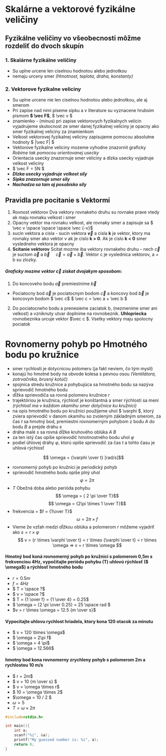 # Skalárne a vektorové fyzikálne veličiny

## Fyzikálne veličiny vo všeobecnosti môžme rozdeliť do dvoch skupín

### 1. Skalárne fyzikálne veličiny

- Su uplne urcene len ciselnou hodnotou alebo jednotkou
- nemaju urceny smer _(Hmotnost, teplota, draha, konstanty)_

### 2. Vektorove fyzikalne veliciny

- Su uplne urcene nie len ciselnou hodnotou alebo jednotkou, ale aj smerom
- Pri zapise nad nimi piseme sipku a v literature su vyznacene hrubsim pismom **$ \vec F$**, $ \vec v $
- znamienko - (minus) pri zapise vektorovych fyzikalnych velicin vyjadrujeme skutocnost ze smer danej fyzikalnej veliciny je opacny ako smer fyzikalnej veliciny za znamienkom
- Velkost vektorovej fyzikalnej veliciny zapisujeme pomocou absolutne hodnoty $ |\vec F| $
- Vektorove fyzikalne veliciny mozeme vyhodne znazornit graficky _Robime tak pomocou orientovanej usecky_
- Orientacia usecky znazornuje smer veliciny a dlzka usecky vyjadruje velkost veliciny
- $ \vec F = 5N $
- **_Dlzka usecky vyjadruje velkost sily_**
- **_Sipka znazornuje smer sily_**
- **_Nachadza sa tam aj posobisko sily_**

## Pravidla pre pocitanie s Vektormi

1. Rovnost vektorov Dva vektory rovnakeho druhu su rovnake prave vtedy ak maju rovnaku velkost i smer
2. Opacny vektor ma rovnaku velkost, ale rovnaky smer a zapisuje sa $ \vec v \space \space \space \vec {-v}$
3. sucin vektora a cisla - sucin vektora **$\vec v$** a cisla **k** je vektor, ktory ma rovnaky smer ako vektor v ak je cislo **k > 0**. Ak je cislo **k < 0** smer vysledneho vektora je opacny
4. **Scitanie vektorov** Scitat mozme iba vektory rovnakeho druhu - nech $\vec c$ je suctom $\vec a$ a $\vec b$ $\ \ \ \ \vec c = \vec a +\vec b$. Vektor c je vyslednica vektorov, a + b su zlozky.

##### Graficky mozme vektor $\vec c$ ziskat dvojakym sposobom:

1. Do koncoveho bodu $\vec a$ premiestnime $\vec b$

- Pociatocny bod $\vec a$ je pociatocnym bodom $\vec c$ a koncovy bod $\vec b$ je koncovym bodom $ \vec c$
$ \vec c = \vec a + \vec b $

2. Do pociatocneho bodu a prenesieme zaciatok b, (nezmenime smer ani velkost) a vzniknuty utvar doplnime na rovnobeznik. **Uhlopriecka** rovnobeznika urcuje vektor $\vec c $. Vsetky vektory maju spolocny pociatok

# Rovnomerny pohyb po Hmotného bodu po kružnice

- smer rychlosti je dotycnicou polomeru (ja fakt neviem, čo tým myslí)
- konajú ho hmotné body na obvode kolesa s pevnou osou _(Ventilátora, zotrvačníka, brusný kotúč)_
- spojnica stredu kružnice a pohybujúca sa hmotného bodu sa nazýva sprievodič hmotného bodu
- dĺžka sprievodiča sa rovná polomeru kružnice $r$
- trajektóriou je kružnica, rýchlosť je konštantná a smer rýchlosti sa mení _(rýchlosť ma v každom okamihu smer dotyčnice ku kružnici)_
- na opis hmotného bodu po kružnici použijeme uhol $ \varphi $, ktorý zviera sprievodič v danom okamihu so zvoleným základným smerom, za čas $t$ sa hmotný bod, premiestni rovnomerným pohybom z bodu $A$ do bodu $B$ a prejde dráhu $s$
- dráha malé $s$ sa rovná dĺžke kruhového oblúka $A$ $B$
- za ten istý čas opíše sprievodič hmotnostného bodu uhol $\varphi$
- podiel úhlovej dráhy $\varphi$, ktorú opíše sprievodič za čas $t$ a tohto času je uhlová rýchlosť

$$ \omega = {\varphi \over t} [rad/s]$$
- rovnomerný pohyb po kružnici je periodický pohyb
- sprievodič hmotného bodu opíše plný uhol
$$ \varphi = 2\pi$$
- $T$ Obežná doba alebo perióda pohybu
$$ \omega = { 2 \pi \over T}$$
$$ \omega = {2\pi \times 1 \over T}$$
- frekvencia = $f = {1\over T}$
$$ \omega = 2\pi \times f$$
- Vieme že vzťah medzi dĺžkou oblúka a polomerom $r$ môžeme vyjadriť ako $s = r \times \varphi$
$$ v = {r \times \varphi \over t} = r \times {\varphi \over t} = r \times \omega => v = r \times \omega $$

#### Hmotný bod koná rovnomerný pohyb po kružnici s polomerom 0,5m s frekvenciou 4Hz, vypočítajte periódu pohybu (T) uhlovú rýchlosť ($ \omega$) a rýchlosť hmotného bodu
- $r = 0.5m$
- $f = 4Hz$
- $ T = \space ?$
- $ v = \space ?$
- $ T = {1 \over f} = {1 \over 4} = 0.25$
- $ \omega = {2 \pi \over 0.25} = 25 \space rad $
- $v = r \times \omega = 12.5 {m \over s}$

#### Vypocitajte uhlovu rychlost hriadela, ktory kona 120 otacok za minutu 
- $ v = 120 \times \omega$
- $ \omega = 2\pi f$
- $ \omega = 4 \pi$
- $ \omega = 12.566$

#### hmotny bod kona rovnomerny zrychleny pohyb s polomerom 2m a rychlostou 10 m/s
- $ r = 2m$
- $ v = 10 {m \over s} $
- $ v = \omega \times r$
- $ 10 = \omega \times 2$
- $\omega = 10 / 2 $
- $\omega = 5$
- $T = \omega \times 2 \pi$


```c
#include<stdio.h>

int main(){
    int a;
    scanf("%i", &a);
    printf("My guessed number is: %i", a);
    return 0;
}
```

